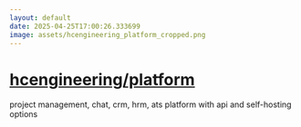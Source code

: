 ```yaml
---
layout: default
date: 2025-04-25T17:00:26.333699
image: assets/hcengineering_platform_cropped.png
---
```


# [hcengineering/platform](https://github.com/hcengineering/platform)

project management, chat, crm, hrm, ats platform with api and self-hosting options
